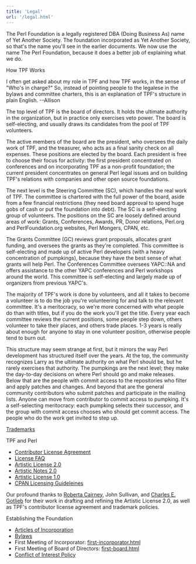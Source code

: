 ```yaml
---
title: 'Legal'
url: '/legal.html'
---
```


The Perl Foundation is a legally registered DBA (Doing
Business As) name of Yet Another Society. The foundation
incorporated as Yet Another Society, so that's the name
you'll see in the earlier documents. We now use the name
The Perl Foundation, because it does a better job of
explaining what we do.

How TPF Works

I often get asked about my role in TPF and how TPF
works, in the sense of "Who's in charge?" So, instead of
pointing people to the legalese in the bylaws and
committee charters, this is an explanation of TPF's
structure in plain English. --Allison

The top level of TPF is the board of directors.
It holds the ultimate authority in the organization, but in
practice only exercises veto power. The board is
self-electing, and usually draws its candidates from the
pool of TPF volunteers.

The active members of the
board are the president, who oversees the daily work of TPF,
and the treasurer, who acts as a final sanity check on all
expenses. These positions are elected by the board. Each
president is free to choose their focus for activity: the
first president concentrated on conferences and on
incorporating TPF as a non-profit foundation; the current
president concentrates on general Perl legal issues and on
building TPF's relations with companies and other open
source foundations.

The next level is the
Steering Committee (SC), which handles the real work of TPF.
The committee is chartered with the full power of the board,
aside from a few financial restrictions (they need board
approval to spend huge gobs of cash or put the foundation
into debt). The SC is a self-electing group of volunteers.
The positions on the SC are loosely defined around areas of
work: Grants, Conferences, Awards, PR, Donor relations,
Perl.org and PerlFoundation.org websites, Perl Mongers,
CPAN, etc.

The Grants Committee (GC) reviews
grant proposals, allocates grant funding, and oversees the
grants as they're completed. This committee is self-electing
and made up of active Perl developers (with a heavy
concentration of pumpkings), because they have the best
sense of what grants will help Perl.
The Conferences
Committee oversees YAPC::NA and offers assistance to the
other YAPC conferences and Perl workshops around the world.
This committee is self-electing and largely made up of
organizers from previous YAPC's.

The majority of
TPF's work is done by volunteers, and all it takes to become
a volunteer is to do the job you're volunteering for and
talk to the relevant committee. It's a meritocracy, so we're
more concerned with what people do than with titles, but if
you do the work you'll get the title. Every year each
committee reviews the current positions, some people step
down, others volunteer to take their places, and others
trade places. 1-3 years is really about enough for anyone to
stay in one volunteer position, otherwise people tend to
burn out.

This structure may seem strange at
first, but it mirrors the way Perl development has
structured itself over the years. At the top, the community
recognizes Larry as the ultimate authority on what Perl
should be, but he rarely exercises that authority. The
pumpkings are the next level; they make the day-to-day
decisions on where Perl should go and make releases. Below
that are the people with commit access to the repositories
who filter and apply patches and changes. And beyond that
are the general community contributors who submit patches
and participate in the mailing lists. Anyone can move from
contributor to commit access to pumpking. It's a
self-selecting meritocracy: each pumpking selects their
successor, and the group with commit access chooses who
should get commit access. The people who do the work get
invited to step up.

[Trademarks](trademarks.html)

TPF and Perl

- [Contributor License Agreement](contributor-license-agreement.html)
- [License FAQ](license-faq.html)
- [Artistic License 2.0](artistic-license-20.html)
- [Artistic Notes 2.0](artistic-notes-20.html)
- [Artistic License 1.0](artistic-license-10.html)
- [CPAN Licensing Guideleines](cpan-licensing-guidelines.html)

Our profound thanks to [Roberta Cairney](http://www.cairneylawoffices.com/), John Sullivan, and [Charles E. Gotlieb](http://www.i-plaw.com/) for their work in drafting and refining the
Artistic License 2.0, as well as TPF's contributor license
agreement and trademark policies.

Establishing the Foundation

- [Articles of Incorporation](articles.html)
- [Bylaws](bylaws.html)
- First Meeting of
  Incorporator: [first-incorporator.html](http://www.perlfoundation.org/attachment/legal/first-incorporator.html)
- First Meeting of Board of
  Directors: [first-board.html](http://www.perlfoundation.org/attachment/legal/first-board.html)
- [Conflict of Interest
  Policy](conflict-of-interest-policy.html)
